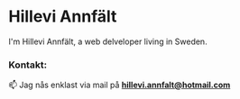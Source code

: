 # Hillevi Annfält

I'm Hillevi Annfält, a web delveloper living in Sweden.

### Kontakt: 

📫 Jag nås enklast via mail på **hillevi.annfalt@hotmail.com**
